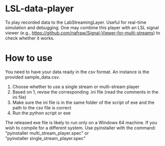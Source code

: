 # LSL-data-player
To play recorded data to the LabStreamingLayer. Useful for real-time simulation and debugging. One may combine this player with an LSL signal viewer (e.g., https://github.com/nafraw/Signal-Viewer-for-multi-streams) to check whether it works.

# How to use
You need to have your data ready in the csv format. An instance is the provided sample_data.csv.
1. Choose whether to use a single stream or multi-stream player
2. Based on 1, revise the corresponding .ini file (read the comments in the ini file)
3. Make sure the ini file is in the same folder of the script of exe and the path to the csv file is correct
4. Run the python script or exe

The released exe file is likely to run only on a Windows 64 machine. If you wish to compile for a different system. Use pyinstaller with the command:\
"pyinstaller multi_stream_player.spec" or\
"pyinstaller single_stream_player.spec"
